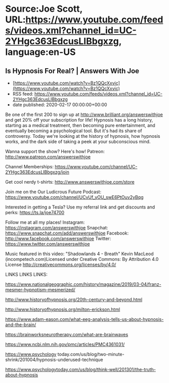 # Source:Joe Scott, URL:https://www.youtube.com/feeds/videos.xml?channel_id=UC-2YHgc363EdcusLIBbgxzg, language:en-US

## Is Hypnosis For Real? | Answers With Joe
 - [https://www.youtube.com/watch?v=Bz1QQcXxvic](https://www.youtube.com/watch?v=Bz1QQcXxvic)
 - RSS feed: https://www.youtube.com/feeds/videos.xml?channel_id=UC-2YHgc363EdcusLIBbgxzg
 - date published: 2020-02-17 00:00:00+00:00

Be one of the first 200 to sign up at http://www.brilliant.org/answerswithjoe and get 20% off your subscription for life!
Hypnosis has a long history, starting as a medical treatment, then becoming pure entertainment, and eventually becoming a psychological tool. But it's had its share of controversy. Today we're looking at the history of hypnosis, how hypnosis works, and the dark side of taking a peek at your subconscious mind.

Wanna support the show? Here's how!
Patreon: http://www.patreon.com/answerswithjoe

Channel Memberships: https://www.youtube.com/channel/UC-2YHgc363EdcusLIBbgxzg/join

Get cool nerdy t-shirts: http://www.answerswithjoe.com/store

Join me on the Our Ludicrous Future Podcast:
https://www.youtube.com/channel/UCvUf_yOU_swE6PtOuv2yBqg

Interested in getting a Tesla? Use my referral link and get discounts and perks:
https://ts.la/joe74700

Follow me at all my places!
Instagram: https://instagram.com/answerswithjoe
Snapchat: https://www.snapchat.com/add/answerswithjoe
Facebook: http://www.facebook.com/answerswithjoe
Twitter: https://www.twitter.com/answerswithjoe

Music featured in this video:
"Shadowlands 4 - Breath" Kevin MacLeod (incompetech.com)Licensed under Creative Commons: By Attribution 4.0 License http://creativecommons.org/licenses/by/4.0/

LINKS LINKS LINKS:

https://www.nationalgeographic.com/history/magazine/2019/03-04/franz-mesmer-hypnotism-mesmerized/

http://www.historyofhypnosis.org/20th-century-and-beyond.html

http://www.historyofhypnosis.org/milton-erickson.html

https://www.adam-eason.com/what-eeg-analysis-tells-us-about-hypnosis-and-the-brain/

https://brainworksneurotherapy.com/what-are-brainwaves

https://www.ncbi.nlm.nih.gov/pmc/articles/PMC4361031/

https://www.psychology today.com/us/blog/two-minute-shrink/201004/hypnosis-underused-technique

https://www.psychologytoday.com/us/blog/think-well/201301/the-truth-about-hypnosis

